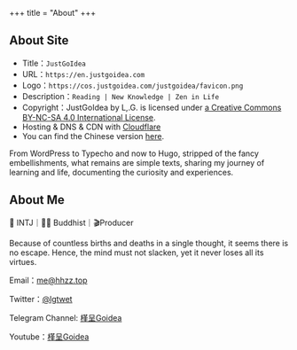 +++
title = "About"
+++

## About Site

 - Title：`JustGoIdea`
 - URL：`https://en.justgoidea.com`
 - Logo：`https://cos.justgoidea.com/justgoidea/favicon.png`
 - Description：`Reading | New Knowledge | Zen in Life`
 - Copyright：JustGoIdea by L,.G. is licensed under [a Creative Commons BY-NC-SA 4.0 International License](https://creativecommons.org/licenses/by-nc-sa/4.0/).
 - Hosting & DNS & CDN with [Cloudflare](https://www.cloudflare.com/)
 - You can find the Chinese version [here](https://justgoidea.com).

 From WordPress to Typecho and now to Hugo, stripped of the fancy embellishments, what remains are simple texts, sharing my journey of learning and life, documenting the curiosity and experiences.


 ## About Me

 🌈 INTJ｜🧘‍♂️ Buddhist｜🎬Producer

 Because of countless births and deaths in a single thought, it seems there is no escape. Hence, the mind must not slacken, yet it never loses all its virtues.

 Email：me@hhzz.top

 Twitter：[@lgtwet](https://twitter.com/lgtwet)

 Telegram Channel: [槿呈Goidea](https://t.me/justgoidea)

 Youtube：[槿呈Goidea](https://www.youtube.com/@justgoidea)